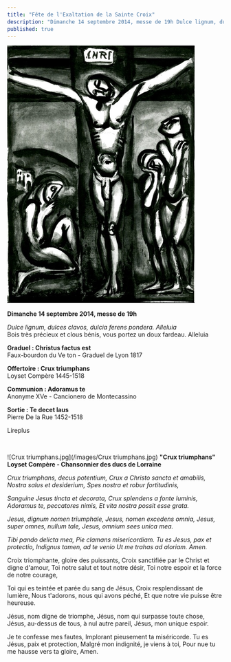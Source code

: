 ```yaml
---
title: "Fête de l'Exaltation de la Sainte Croix"
description: "Dimanche 14 septembre 2014, messe de 19h Dulce lignum, dulces clavos, dulcia ferens pondera. Alleluia Bois très précieux et clous bénis, vous portez un doux fardeau. Alleluia Graduel : Christus factus est Faux-bourdon du Ve ton - Graduel de Lyon 1817..."
published: true
---
```


![](/images/2014-09-13-christ-en-croix-g-rouault.jpg)

**Dimanche 14 septembre 2014, messe de 19h**

*Dulce lignum, dulces clavos, dulcia ferens pondera. Alleluia*  
Bois très précieux et clous bénis, vous portez un doux fardeau. Alleluia

**Graduel : Christus factus est**  
Faux-bourdon du Ve ton - Graduel de Lyon 1817

**Offertoire : Crux triumphans**  
Loyset Compère 1445-1518

**Communion : Adoramus te**  
Anonyme XVe - Cancionero de Montecassino

**Sortie : Te decet laus**  
Pierre De la Rue 1452-1518

Lireplus

&nbsp;

![Crux triumphans.jpg](/images/Crux triumphans.jpg)
**"Crux triumphans" Loyset Compère - Chansonnier des ducs de Lorraine**

*Crux triumphans, decus potentium,
Crux a Christo sancta et amabilis,
Nostra salus et desiderium,
Spes nostra et robur fortitudinis,*

*Sanguine Jesus tincta et decorata,
Crux splendens a fonte luminis,
Adoramus te, peccatores nimis,
Et vita nostra possit esse grata.*

*Jesus, dignum nomen triumphale,
Jesus, nomen excedens omnia,
Jesus, super omnes, nullum tale,
Jesus, omnium sees unica mea.*

*Tibi pando delicta mea,
Pie clamans misericordiam.
Tu es Jesus, pax et protectio,
Indignus tamen, ad te venio
Ut me trahas ad aloriam. Amen.*


Croix triomphante, gloire des puissants,
Croix sanctifiée par le Christ et digne d'amour,
Toi notre salut et tout notre désir,
Toi notre espoir et la force de notre courage,

Toi qui es teintée et parée du sang de Jésus,
Croix resplendissant de lumière,
Nous t'adorons, nous qui avons péché,
Et que notre vie puisse être heureuse.

Jésus, nom digne de triomphe,
Jésus, nom qui surpasse toute chose,
Jésus, au-dessus de tous, à nul autre pareil,
Jésus, mon unique espoir.

Je te confesse mes fautes,
Implorant pieusement ta miséricorde.
Tu es Jésus, paix et protection,
Malgré mon indignité, je viens à toi,
Pour nue tu me hausse vers ta gloire, Amen.